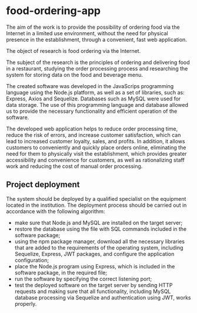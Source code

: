 # food-ordering-app
The aim of the work is to provide the possibility of ordering food via the Internet in a limited use environment, without the need for physical presence in the establishment, through a convenient, fast web application.


The object of research is food ordering via the Internet.


The subject of the research is the principles of ordering and delivering food in a restaurant, studying the order processing process and researching the system for storing data on the food and beverage menu.


The created software was developed in the JavaScrips programming language using the Node.js platform, as well as a set of libraries, such as: Express, Axios and Sequelize. Databases such as MySQL were used for data storage. The use of this programming language and database allowed us to provide the necessary functionality and efficient operation of the software.


The developed web application helps to reduce order processing time, reduce the risk of errors, and increase customer satisfaction, which can lead to increased customer loyalty, sales, and profits. In addition, it allows customers to conveniently and quickly place orders online, eliminating the need for them to physically visit the establishment, which provides greater accessibility and convenience for customers, as well as rationalizing staff work and reducing the cost of manual order processing.

## Project deployment
The system should be deployed by a qualified specialist on the equipment located in the institution. The deployment process should be carried out in accordance with the following algorithm:
+ make sure that Node.js and MySQL are installed on the target server;
+ restore the database using the file with SQL commands included in the software package;
+ using the npm package manager, download all the necessary libraries that are added to the requirements of the operating system, including Sequelize, Express, JWT packages, and configure the application configuration;
+ place the Node.js program using Express, which is included in the software package, in the required file;
+ run the software by specifying the correct listening port;
+ test the deployed software on the target server by sending HTTP requests and making sure that all functionality, including MySQL database processing via Sequelize and authentication using JWT, works properly.
